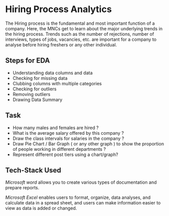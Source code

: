 
# Hiring Process Analytics

The Hiring process is the fundamental and most important function of a company. Here, the MNCs get to learn about the major underlying trends in the hiring process. Trends such as the number of rejections, number of interviews, types of jobs, vacancies, etc. are important for a company to analyse before hiring freshers or any other individual.

## Steps for EDA

* Understanding data columns and data
* Checking for missing data
* Clubbing columns with multiple categories
* Checking for outliers
* Removing outliers
* Drawing Data Summary

## Task

* How many males and females are hired ?
* What is the average salary offered by this company ?
* Draw the class intervals for salaries in the company ?
* Draw Pie Chart / Bar Graph ( or any other graph ) to show the proportion of people working in different departments ?
* Represent different post tiers using a chart/graph?


## Tech-Stack Used

*Microsoft word* allows you to create various types of documentation and prepare reports. 

*Microsoft Excel* enables users to format, organize, data analyses, and calculate data in a spread sheet, and users can make information easier to view as data is added or changed. 
